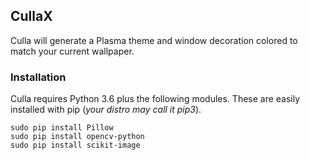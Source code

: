 ## CullaX
Culla will generate a Plasma theme and window decoration colored to match your current wallpaper.
### Installation
Culla requires Python 3.6 plus the following modules. These are easily installed with pip (*your distro may call it pip3*).
```
sudo pip install Pillow
sudo pip install opencv-python
sudo pip install scikit-image
```




